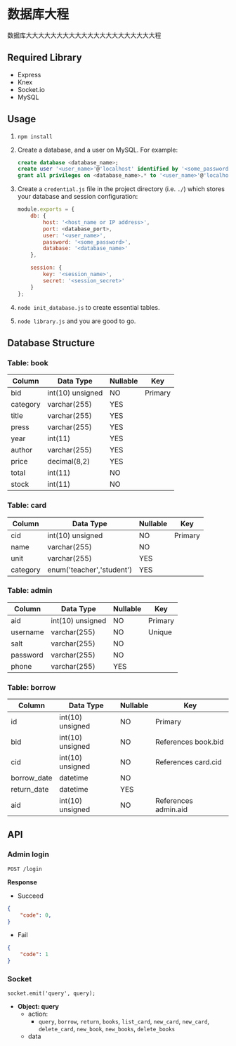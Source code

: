 # 数据库大程

数据库大大大大大大大大大大大大大大大大大大大大大程

## Required Library

- Express
- Knex
- Socket.io
- MySQL

## Usage

1. `npm install`
2. Create a database, and a user on MySQL. For example:

    ```sql
    create database <database_name>;
    create user '<user_name>'@'localhost' identified by '<some_password>';
    grant all privileges on <database_name>.* to '<user_name>'@'localhost';
    ```

3. Create a `credential.js` file in the project directory (i.e. `./`) which stores your database and session configuration:

    ```js
    module.exports = {
        db: {
            host: '<host_name or IP address>',
            port: <database_port>,
            user: '<user_name>',
            password: '<some_password>',
            database: '<database_name>'
        },

        session: {
            key: '<session_name>',
            secret: '<session_secret>'
        }
    };
    ```

4. `node init_database.js` to create essential tables.
5. `node library.js` and you are good to go.

## Database Structure

### Table: book

Column     |Data Type          |Nullable   |Key
---        |---                |---        |---
bid        |int(10) unsigned   |NO         |Primary
category   |varchar(255)       |YES        |
title      |varchar(255)       |YES        |
press      |varchar(255)       |YES        |
year       |int(11)            |YES        |
author     |varchar(255)       |YES        |
price      |decimal(8,2)       |YES        |
total      |int(11)            |NO         |
stock      |int(11)            |NO         |

### Table: card

Column     |Data Type                   |Nullable   |Key
---        |---                         |---        |---
cid        |int(10) unsigned            |NO         |Primary
name       |varchar(255)                |NO         |
unit       |varchar(255)                |YES        |
category   |enum('teacher','student')   |YES        |

### Table: admin

Column     |Data Type        |Nullable   |Key
---        |---              |---        |---
aid        |int(10) unsigned | NO        |Primary
username   |varchar(255)     | NO        |Unique
salt       |varchar(255)     | NO        |
password   |varchar(255)     | NO        |
phone      |varchar(255)     | YES       |

### Table: borrow

Column      |Data Type         |Nullable    |Key
---         |---               |---         |---
id          | int(10) unsigned | NO         |Primary
bid         | int(10) unsigned | NO         |References book.bid
cid         | int(10) unsigned | NO         |References card.cid
borrow_date | datetime         | NO         |
return_date | datetime         | YES        |
aid         | int(10) unsigned | NO         |References admin.aid

## API

### Admin login

```
POST /login
```

**Response**

- Succeed

```json
{
    "code": 0,
}
```

- Fail

```json
{
    "code": 1
}
```

### Socket

```
socket.emit('query', query);
```

- **Object: query**
    - action:
        - `query`, `borrow`, `return`, `books`, `list_card`, `new_card`, `new_card`, `delete_card`, `new_book`, `new_books`, `delete_books`
    - data
